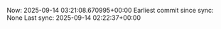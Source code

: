 Now: 2025-09-14 03:21:08.670995+00:00 Earliest commit since sync: None Last sync: 2025-09-14 02:22:37+00:00
